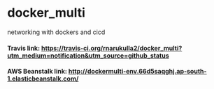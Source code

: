 # docker_multi
networking with dockers and cicd

#### Travis link: https://travis-ci.org/rnarukulla2/docker_multi?utm_medium=notification&utm_source=github_status
#### AWS Beanstalk link: http://dockermulti-env.66d5saqghj.ap-south-1.elasticbeanstalk.com/